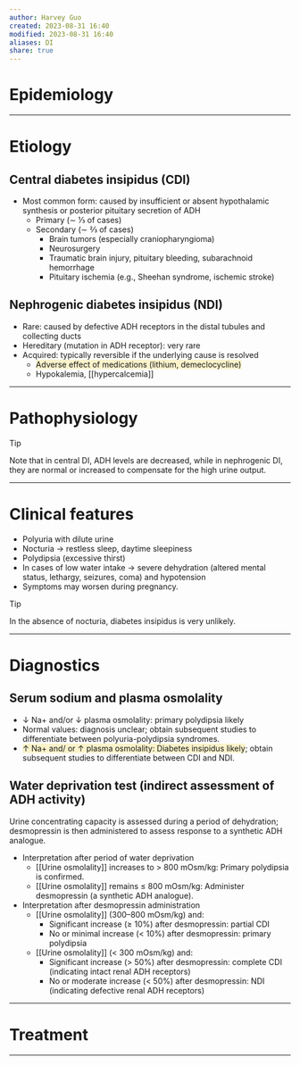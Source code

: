 ```yaml
---
author: Harvey Guo
created: 2023-08-31 16:40
modified: 2023-08-31 16:40
aliases: DI
share: true
---
```

# Epidemiology


---
# Etiology
## Central diabetes insipidus (CDI)
- Most common form: caused by insufficient or absent hypothalamic synthesis or posterior pituitary secretion of ADH
	- Primary (∼ ⅓ of cases)
	- Secondary (∼ ⅔ of cases)
		- Brain tumors (especially craniopharyngioma)
		- Neurosurgery
		- Traumatic brain injury, pituitary bleeding, subarachnoid hemorrhage
		- Pituitary ischemia (e.g., Sheehan syndrome, ischemic stroke)
## Nephrogenic diabetes insipidus (NDI)
- Rare: caused by defective ADH receptors in the distal tubules and collecting ducts
- Hereditary (mutation in ADH receptor): very rare
- Acquired: typically reversible if the underlying cause is resolved
	- <span style="background:rgba(240, 200, 0, 0.2)">Adverse effect of medications (lithium, demeclocycline) </span>
	- Hypokalemia, [[hypercalcemia]]

---
# Pathophysiology
>[!tip] 
>Note that in central DI, ADH levels are decreased, while in nephrogenic DI, they are normal or increased to compensate for the high urine output.

---
# Clinical features
- Polyuria with dilute urine 
- Nocturia → restless sleep, daytime sleepiness
- Polydipsia (excessive thirst)
- In cases of low water intake  → severe dehydration (altered mental status, lethargy, seizures, coma) and hypotension
- Symptoms may worsen during pregnancy.
>[!tip] 
>In the absence of nocturia, diabetes insipidus is very unlikely.

---
# Diagnostics
## Serum sodium and plasma osmolality
- ↓ Na+ and/or ↓ plasma osmolality: primary polydipsia likely 
- Normal values: diagnosis unclear; obtain subsequent studies to differentiate between polyuria-polydipsia syndromes.
- <span style="background:rgba(240, 200, 0, 0.2)">↑ Na+ and/ or ↑ plasma osmolality: Diabetes insipidus likely</span>; obtain subsequent studies to differentiate between CDI and NDI.
## Water deprivation test (indirect assessment of ADH activity)
Urine concentrating capacity is assessed during a period of dehydration; desmopressin is then administered to assess response to a synthetic ADH analogue.
- Interpretation after period of water deprivation
	- [[Urine osmolality]] increases to > 800 mOsm/kg: Primary polydipsia is confirmed.
	- [[Urine osmolality]] remains ≤ 800 mOsm/kg: Administer desmopressin (a synthetic ADH analogue). 
- Interpretation after desmopressin administration
	- [[Urine osmolality]] (300–800 mOsm/kg) and:
		- Significant increase (≥ 10%) after desmopressin: partial CDI
		- No or minimal increase (< 10%) after desmopressin: primary polydipsia
	- [[Urine osmolality]] (< 300 mOsm/kg) and:
		- Significant increase (> 50%) after desmopressin: complete CDI (indicating intact renal ADH receptors)
		- No or moderate increase (< 50%) after desmopressin: NDI (indicating defective renal ADH receptors)

---
# Treatment


---
